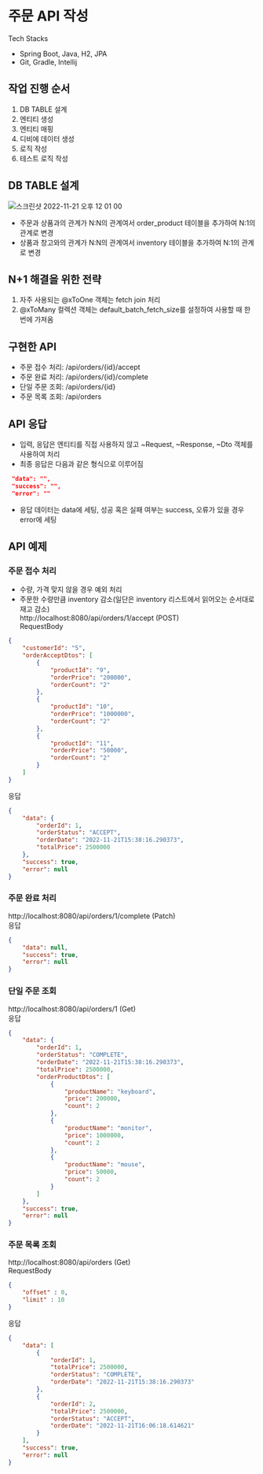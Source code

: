 # 주문 API 작성
Tech Stacks
- Spring Boot, Java, H2, JPA
- Git, Gradle, Intellij

## 작업 진행 순서
1. DB TABLE 설계
2. 엔티티 생성
3. 엔티티 매핑
4. 디비에 데이터 생성
5. 로직 작성
6. 테스트 로직 작성

## DB TABLE 설계
![스크린샷 2022-11-21 오후 12 01 00](https://user-images.githubusercontent.com/38481737/202982698-f094f02c-46b7-4df1-8609-f3781043d91f.png)
- 주문과 상품과의 관계가 N:N의 관계여서 order_product 테이블을 추가하여 N:1의 관계로 변경
- 상품과 창고와의 관계가 N:N의 관계여서 inventory 테이블을 추가하여 N:1의 관계로 변경

## N+1 해결을 위한 전략
1. 자주 사용되는 @xToOne 객체는 fetch join 처리
2. @xToMany 컬렉션 객체는 default_batch_fetch_size를 설정하여 사용할 때 한 번에 가져옴

## 구현한 API
- 주문 접수 처리: /api/orders/{id}/accept
- 주문 완료 처리: /api/orders/{id}/complete
- 단일 주문 조회: /api/orders/{id}
- 주문 목록 조회: /api/orders

## API 응답
- 입력, 응답은 엔티티를 직접 사용하지 않고 ~Request, ~Response, ~Dto 객체를 사용하여 처리
- 최종 응답은 다음과 같은 형식으로 이루어짐
```json
 "data": "",
 "success": "",
 "error": ""
```
- 응답 데이터는 data에 세팅, 성공 혹은 실패 여부는 success, 오류가 있을 경우 error에 세팅

## API 예제
### 주문 접수 처리
- 수량, 가격 맞지 않을 경우 예외 처리
- 주문한 수량만큼 inventory 감소(일단은 inventory 리스트에서 읽어오는 순서대로 재고 감소)  
http://localhost:8080/api/orders/1/accept (POST)  
RequestBody
```json
{
    "customerId": "5",
    "orderAcceptDtos": [
        {
            "productId": "9",
            "orderPrice": "200000",
            "orderCount": "2"
        },
        {
            "productId": "10",
            "orderPrice": "1000000",
            "orderCount": "2"
        },
        {
            "productId": "11",
            "orderPrice": "50000",
            "orderCount": "2"
        }
    ]
}
```
응답
```json
{
    "data": {
        "orderId": 1,
        "orderStatus": "ACCEPT",
        "orderDate": "2022-11-21T15:38:16.290373",
        "totalPrice": 2500000
    },
    "success": true,
    "error": null
}
```

### 주문 완료 처리
http://localhost:8080/api/orders/1/complete (Patch)  
응답
```json
{
    "data": null,
    "success": true,
    "error": null
}
```

### 단일 주문 조회
http://localhost:8080/api/orders/1 (Get)  
응답
```json
{
    "data": {
        "orderId": 1,
        "orderStatus": "COMPLETE",
        "orderDate": "2022-11-21T15:38:16.290373",
        "totalPrice": 2500000,
        "orderProductDtos": [
            {
                "productName": "keyboard",
                "price": 200000,
                "count": 2
            },
            {
                "productName": "monitor",
                "price": 1000000,
                "count": 2
            },
            {
                "productName": "mouse",
                "price": 50000,
                "count": 2
            }
        ]
    },
    "success": true,
    "error": null
}
```

### 주문 목록 조회
http://localhost:8080/api/orders (Get)  
RequestBody
```json
{
    "offset" : 0,
    "limit" : 10
}
```
응답
```json
{
    "data": [
        {
            "orderId": 1,
            "totalPrice": 2500000,
            "orderStatus": "COMPLETE",
            "orderDate": "2022-11-21T15:38:16.290373"
        },
        {
            "orderId": 2,
            "totalPrice": 2500000,
            "orderStatus": "ACCEPT",
            "orderDate": "2022-11-21T16:06:18.614621"
        }
    ],
    "success": true,
    "error": null
}
```




